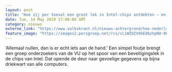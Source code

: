 ```yaml
---
layout: post
title: "Hoe zij per toeval een groot lek in Intel-chips ontdekten – en dus op bijna driekwart van alle computers"
date: Tue, 14 May 2019 17:00:00 GMT
category: nieuws
externe_link: "https://www.volkskrant.nl/nieuws-achtergrond/hoe-nederlandse-onderzoekers-per-toeval-een-groot-lek-in-intel-chips-ontdekten-en-dus-op-bijna-driekwart-van-alle-computers~bde8f6e5/"
feature_image: "https://images2.persgroep.net/rcs/cL1WZQIVOkEd6zhpNU-0Pn9rpm0/diocontent/148340270/_crop/569/319/1994/1996/_fill/320/320?appId=93a17a8fd81db0de025c8abd1cca1279&quality=0.85"
---
```


‘Allemaal nullen, dan is er echt iets aan de hand.’ Een simpel foutje brengt een groep onderzoekers van de VU op het spoor van een beveiligingslek in de chips van Intel. Dat opende de deur naar gevoelige ­gegevens op bijna driekwart van alle computers.

